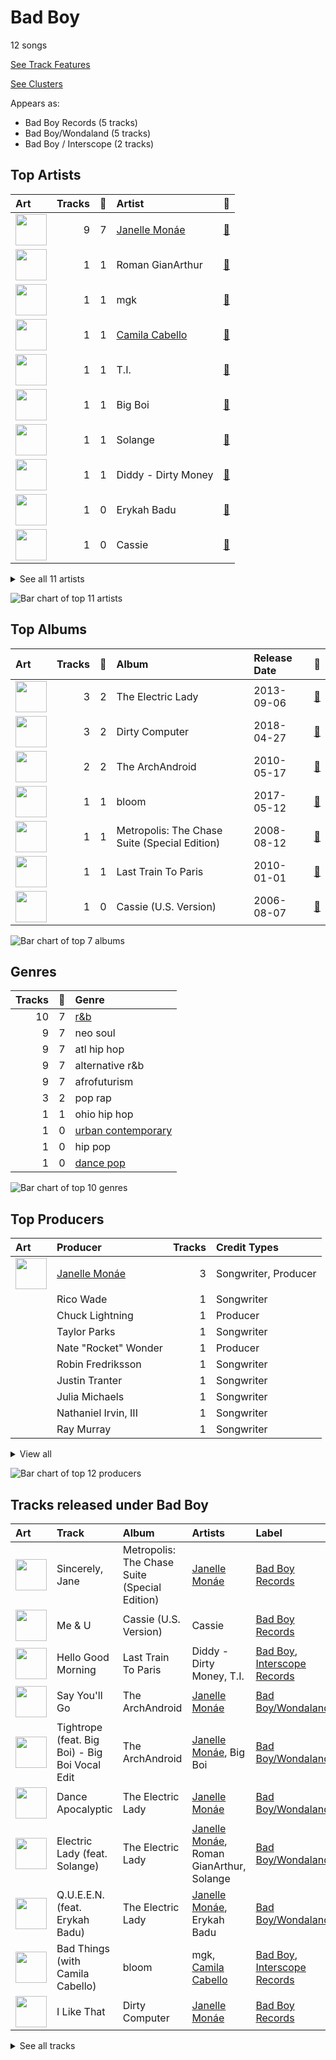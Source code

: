 # Bad Boy

12 songs

[See Track Features](audio_features.md)

[See Clusters](clusters/overview.md)

Appears as:
- Bad Boy Records (5 tracks)
- Bad Boy/Wondaland (5 tracks)
- Bad Boy / Interscope (2 tracks)

## Top Artists

| Art | Tracks | 💚 | Artist | 🔗 |
|:---|---:|---:|:---|:---|
| <img src="https://i.scdn.co/image/ab6761610000e5eb5dab878686269b7b8f4c3ab1" alt="" width="50" /> | 9 | 7 | [Janelle Monáe](../../artists/janelle_monáe/overview.md) | [🔗](https://open.spotify.com/artist/6ueGR6SWhUJfvEhqkvMsVs) |
| <img src="https://i.scdn.co/image/8346ac26edb6d8745dcd69849816e15658c6e3c4" alt="" width="50" /> | 1 | 1 | Roman GianArthur | [🔗](https://open.spotify.com/artist/7hgRzsQGjlm1zifNoigyB9) |
| <img src="https://i.scdn.co/image/ab6761610000e5eb6659c0c409fee150c1f7c879" alt="" width="50" /> | 1 | 1 | mgk | [🔗](https://open.spotify.com/artist/6TIYQ3jFPwQSRmorSezPxX) |
| <img src="https://i.scdn.co/image/ab6761610000e5eb7ffadf2671159fbfdc5c87f4" alt="" width="50" /> | 1 | 1 | [Camila Cabello](../../artists/camila_cabello/overview.md) | [🔗](https://open.spotify.com/artist/4nDoRrQiYLoBzwC5BhVJzF) |
| <img src="https://i.scdn.co/image/ab6761610000e5eb12057d342f33c61b3768f2bc" alt="" width="50" /> | 1 | 1 | T.I. | [🔗](https://open.spotify.com/artist/4OBJLual30L7gRl5UkeRcT) |
| <img src="https://i.scdn.co/image/ab6761610000e5eb7f3c0dffb5229c8734ff60b2" alt="" width="50" /> | 1 | 1 | Big Boi | [🔗](https://open.spotify.com/artist/2ht3wxeT69CzyKFChNnNAB) |
| <img src="https://i.scdn.co/image/ab6761610000e5eb631cf0aa859e5a20e836f14f" alt="" width="50" /> | 1 | 1 | Solange | [🔗](https://open.spotify.com/artist/2auiVi8sUZo17dLy1HwrTU) |
| <img src="https://i.scdn.co/image/184674b36baa9cc7f0048502e78ce615a35ba08f" alt="" width="50" /> | 1 | 1 | Diddy - Dirty Money | [🔗](https://open.spotify.com/artist/2QYEvpsWUOjqaYuxDPTCmV) |
| <img src="https://i.scdn.co/image/ab6761610000e5ebfb1bc9e7ca44d473641b7842" alt="" width="50" /> | 1 | 0 | Erykah Badu | [🔗](https://open.spotify.com/artist/7IfculRW2WXyzNQ8djX8WX) |
| <img src="https://i.scdn.co/image/ab6761610000e5eb9592a41ec193fd20c5372ed3" alt="" width="50" /> | 1 | 0 | Cassie | [🔗](https://open.spotify.com/artist/27FGXRNruFoOdf1vP8dqcH) |


<details>
<summary>See all 11 artists</summary>

| Art | Tracks | 💚 | Artist | 🔗 |
|:---|---:|---:|:---|:---|
| <img src="https://i.scdn.co/image/ab6761610000e5eb34771f759ca81a422f5f2b57" alt="" width="50" /> | 1 | 0 | Grimes | [🔗](https://open.spotify.com/artist/053q0ukIDRgzwTr4vNSwab) |

</details>


![Bar chart of top 11 artists](../../images/labels/bad_boy/artists.png)

## Top Albums

| Art | Tracks | 💚 | Album | Release Date | 🔗 |
|:---|---:|---:|:---|:---|:---|
| <img src="https://i.scdn.co/image/ab67616d0000b27357cc241e3fc4e95eea8c4b20" alt="" width="50" /> | 3 | 2 | The Electric Lady | 2013-09-06 | [🔗](https://open.spotify.com/album/3bnHtSmmsgJiG82hGCmsq9) |
| <img src="https://i.scdn.co/image/ab67616d0000b2730a60fb0deda858270cca82ee" alt="" width="50" /> | 3 | 2 | Dirty Computer | 2018-04-27 | [🔗](https://open.spotify.com/album/2PjlaxlMunGOUvcRzlTbtE) |
| <img src="https://i.scdn.co/image/ab67616d0000b273120a1366324c2ae1728e17e5" alt="" width="50" /> | 2 | 2 | The ArchAndroid | 2010-05-17 | [🔗](https://open.spotify.com/album/7MvSB0JTdtl1pSwZcgvYQX) |
| <img src="https://i.scdn.co/image/ab67616d0000b273748388a726648841ed81027e" alt="" width="50" /> | 1 | 1 | bloom | 2017-05-12 | [🔗](https://open.spotify.com/album/3yWRq9Dd2UO5xyqxTjLDmp) |
| <img src="https://i.scdn.co/image/ab67616d0000b273b72cb7bed93d6e2fdf42cffe" alt="" width="50" /> | 1 | 1 | Metropolis: The Chase Suite (Special Edition) | 2008-08-12 | [🔗](https://open.spotify.com/album/3T3bJi3cvwR5U7ihwgEwF1) |
| <img src="https://i.scdn.co/image/ab67616d0000b2730b1cfc3df4d9d5d4cbce9208" alt="" width="50" /> | 1 | 1 | Last Train To Paris | 2010-01-01 | [🔗](https://open.spotify.com/album/2psjRixnoePs8ZqE8cuU5Z) |
| <img src="https://i.scdn.co/image/ab67616d0000b273f4c4ee507c2558262869f415" alt="" width="50" /> | 1 | 0 | Cassie (U.S. Version) | 2006-08-07 | [🔗](https://open.spotify.com/album/0j1qzjaJmsF1FkcICf3hRu) |

![Bar chart of top 7 albums](../../images/labels/bad_boy/albums.png)

## Genres

| Tracks | 💚 | Genre |
|---:|---:|:---|
| 10 | 7 | [r&b](../../genres/r_b/overview.md) |
| 9 | 7 | neo soul |
| 9 | 7 | atl hip hop |
| 9 | 7 | alternative r&b |
| 9 | 7 | afrofuturism |
| 3 | 2 | pop rap |
| 1 | 1 | ohio hip hop |
| 1 | 0 | [urban contemporary](../../genres/urban_contemporary/overview.md) |
| 1 | 0 | hip pop |
| 1 | 0 | [dance pop](../../genres/dance_pop/overview.md) |

![Bar chart of top 10 genres](../../images/labels/bad_boy/genres.png)

## Top Producers

| Art | Producer | Tracks | Credit Types |
|:---|:---|---:|:---|
| <img src="https://i.scdn.co/image/ab6761610000e5eb5dab878686269b7b8f4c3ab1" alt="" width="50" /> | [Janelle Monáe](../../artists/janelle_monáe/overview.md) | 3 | Songwriter, Producer |
| | Rico Wade | 1 | Songwriter |
| | Chuck Lightning | 1 | Producer |
| | Taylor Parks | 1 | Songwriter |
| | Nate "Rocket" Wonder | 1 | Producer |
| | Robin Fredriksson | 1 | Songwriter |
| | Justin Tranter | 1 | Songwriter |
| | Julia Michaels | 1 | Songwriter |
| | Nathaniel Irvin, III | 1 | Songwriter |
| | Ray Murray | 1 | Songwriter |


<details>
<summary>View all</summary>

| Art | Producer | Tracks | Credit Types |
|:---|:---|---:|:---|
| | Matt Friedman | 1 | Songwriter |
| | Patrick L. Brown | 1 | Songwriter |

</details>


![Bar chart of top 12 producers](../../images/labels/bad_boy/producers.png)
## Tracks released under Bad Boy

| Art | Track | Album | Artists | Label | Rank | 💚 | 🔗 |
|:---|:---|:---|:---|:---|---:|:---|:---|
| <img src="https://i.scdn.co/image/ab67616d0000b273b72cb7bed93d6e2fdf42cffe" alt="" width="50" /> | Sincerely, Jane | Metropolis: The Chase Suite (Special Edition) | [Janelle Monáe](../../artists/janelle_monáe/overview.md) | [Bad Boy Records](.) | 585 | 💚 | [🔗](https://open.spotify.com/track/06I6iDFVtZDGcRu9BgHraA) |
| <img src="https://i.scdn.co/image/ab67616d0000b273f4c4ee507c2558262869f415" alt="" width="50" /> | Me & U | Cassie (U.S. Version) | Cassie | [Bad Boy Records](.) | nan | | [🔗](https://open.spotify.com/track/7k6IzwMGpxnRghE7YosnXT) |
| <img src="https://i.scdn.co/image/ab67616d0000b2730b1cfc3df4d9d5d4cbce9208" alt="" width="50" /> | Hello Good Morning | Last Train To Paris | Diddy - Dirty Money, T.I. | [Bad Boy](.), [Interscope Records](../interscope_records) | nan | 💚 | [🔗](https://open.spotify.com/track/7yzSijmAyOMBcHrK6Tfsoe) |
| <img src="https://i.scdn.co/image/ab67616d0000b273120a1366324c2ae1728e17e5" alt="" width="50" /> | Say You'll Go | The ArchAndroid | [Janelle Monáe](../../artists/janelle_monáe/overview.md) | [Bad Boy/Wondaland](.) | nan | 💚 | [🔗](https://open.spotify.com/track/6wbEygoouLHwgy4J6uQIb1) |
| <img src="https://i.scdn.co/image/ab67616d0000b273120a1366324c2ae1728e17e5" alt="" width="50" /> | Tightrope (feat. Big Boi) - Big Boi Vocal Edit | The ArchAndroid | [Janelle Monáe](../../artists/janelle_monáe/overview.md), Big Boi | [Bad Boy/Wondaland](.) | nan | 💚 | [🔗](https://open.spotify.com/track/1ljzHUgt2SU2ADkhfa9eBC) |
| <img src="https://i.scdn.co/image/ab67616d0000b27357cc241e3fc4e95eea8c4b20" alt="" width="50" /> | Dance Apocalyptic | The Electric Lady | [Janelle Monáe](../../artists/janelle_monáe/overview.md) | [Bad Boy/Wondaland](.) | nan | 💚 | [🔗](https://open.spotify.com/track/3dUMuxNadGxCE3qXuhCwqa) |
| <img src="https://i.scdn.co/image/ab67616d0000b27357cc241e3fc4e95eea8c4b20" alt="" width="50" /> | Electric Lady (feat. Solange) | The Electric Lady | [Janelle Monáe](../../artists/janelle_monáe/overview.md), Roman GianArthur, Solange | [Bad Boy/Wondaland](.) | nan | 💚 | [🔗](https://open.spotify.com/track/69vzkewKl2LPquyEiqD8BB) |
| <img src="https://i.scdn.co/image/ab67616d0000b27357cc241e3fc4e95eea8c4b20" alt="" width="50" /> | Q.U.E.E.N. (feat. Erykah Badu) | The Electric Lady | [Janelle Monáe](../../artists/janelle_monáe/overview.md), Erykah Badu | [Bad Boy/Wondaland](.) | nan | | [🔗](https://open.spotify.com/track/3HW030T8eqPs8wpsgZqCGM) |
| <img src="https://i.scdn.co/image/ab67616d0000b273748388a726648841ed81027e" alt="" width="50" /> | Bad Things (with Camila Cabello) | bloom | mgk, [Camila Cabello](../../artists/camila_cabello/overview.md) | [Bad Boy](.), [Interscope Records](../interscope_records) | nan | 💚 | [🔗](https://open.spotify.com/track/1PSBzsahR2AKwLJgx8ehBj) |
| <img src="https://i.scdn.co/image/ab67616d0000b2730a60fb0deda858270cca82ee" alt="" width="50" /> | I Like That | Dirty Computer | [Janelle Monáe](../../artists/janelle_monáe/overview.md) | [Bad Boy Records](.) | nan | 💚 | [🔗](https://open.spotify.com/track/2EznBGrlmx9wBeYgyDojsA) |


<details>
<summary>See all tracks</summary>

| Art | Track | Album | Artists | Label | Rank | 💚 | 🔗 |
|:---|:---|:---|:---|:---|---:|:---|:---|
| <img src="https://i.scdn.co/image/ab67616d0000b2730a60fb0deda858270cca82ee" alt="" width="50" /> | Make Me Feel | Dirty Computer | [Janelle Monáe](../../artists/janelle_monáe/overview.md) | [Bad Boy Records](.) | nan | 💚 | [🔗](https://open.spotify.com/track/5gW5dSy3vXJxgzma4rQuzH) |
| <img src="https://i.scdn.co/image/ab67616d0000b2730a60fb0deda858270cca82ee" alt="" width="50" /> | Pynk (feat. Grimes) | Dirty Computer | [Janelle Monáe](../../artists/janelle_monáe/overview.md), Grimes | [Bad Boy Records](.) | nan | | [🔗](https://open.spotify.com/track/5OpiyfqaQLdtwHd3SfembH) |

</details>

